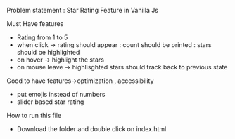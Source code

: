 Problem statement : Star Rating Feature in Vanilla Js

Must Have features
* Rating from 1 to 5 
* when click -> rating should appear 
    : count should be printed
    : stars should be highlighted
* on hover -> highlight the stars
* on mouse leave -> highlisghted stars should track back to 
previous state 

Good to have features->optimization , accessibility
* put emojis instead of numbers
* slider based star rating

How to run this file
* Download the folder and double click on index.html